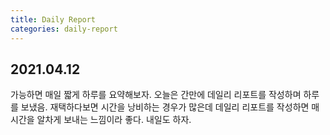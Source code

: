 ```yaml
---
title: Daily Report
categories: daily-report
---
```


## 2021.04.12

가능하면 매일 짧게 하루를 요약해보자.
오늘은 간만에 데일리 리포트를 작성하며 하루를 보냈음. 재택하다보면 시간을 낭비하는 경우가 많은데 데일리 리포트를 작성하면 매 시간을 알차게 보내는 느낌이라 좋다. 내일도 하자.

